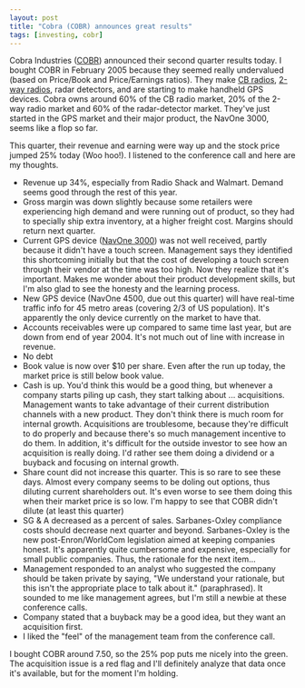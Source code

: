 ```yaml
---
layout: post
title: "Cobra (COBR) announces great results"
tags: [investing, cobr]
---
```


Cobra Industries ([COBR](http://finance.yahoo.com/q?s=COBR)) announced their second quarter results today. I bought COBR in February 2005 because they seemed really undervalued (based on Price/Book and Price/Earnings ratios). They make [CB radios](http://en.wikipedia.org/wiki/Citizens_Band), [2-way radios](http://en.wikipedia.org/wiki/Two_way_radio), radar detectors, and are starting to make handheld GPS devices. Cobra owns around 60% of the CB radio market, 20% of the 2-way radio market and 60% of the radar-detector market. They've just started in the GPS market and their major product, the NavOne 3000, seems like a flop so far.

This quarter, their revenue and earning were way up and the stock price jumped 25% today (Woo hoo!). I listened to the conference call and here are my thoughts.

- Revenue up 34%, especially from Radio Shack and Walmart. Demand seems good through the rest of this year.
- Gross margin was down slightly because some retailers were experiencing high demand and were running out of product, so they had to specially ship extra inventory, at a higher freight cost. Margins should return next quarter.
- Current GPS device ([NavOne 3000](http://www.cobraelectronics.com/navone/index.php)) was not well received, partly because it didn't have a touch screen. Management says they identified this shortcoming initially but that the cost of developing a touch screen through their vendor at the time was too high. Now they realize that it's important. Makes me wonder about their product development skills, but I'm also glad to see the honesty and the learning process.
- New GPS device (NavOne 4500, due out this quarter) will have real-time traffic info for 45 metro areas (covering 2/3 of US population). It's apparently the only device currently on the market to have that.
- Accounts receivables were up compared to same time last year, but are down from end of year 2004. It's not much out of line with increase in revenue.
- No debt
- Book value is now over $10 per share. Even after the run up today, the market price is still below book value.
- Cash is up. You'd think this would be a good thing, but whenever a company starts piling up cash, they start talking about ... acquisitions. Management wants to take advantage of their current distribution channels with a new product. They don't think there is much room for internal growth. Acquisitions are troublesome, because they're difficult to do properly and because there's so much management incentive to do them. In addition, it's difficult for the outside investor to see how an acquisition is really doing. I'd rather see them doing a dividend or a buyback and focusing on internal growth.
- Share count did not increase this quarter. This is so rare to see these days. Almost every company seems to be doling out options, thus diluting current shareholders out. It's even worse to see them doing this when their market price is so low. I'm happy to see that COBR didn't dilute (at least this quarter)
- SG &amp; A decreased as a percent of sales. Sarbanes-Oxley compliance costs should decrease next quarter and beyond. Sarbanes-Oxley is the new post-Enron/WorldCom legislation aimed at keeping companies honest. It's apparently quite cumbersome and expensive, especially for small public companies. Thus, the rationale for the next item...
- Management responded to an analyst who suggested the company should be taken private by saying, "We understand your rationale, but this isn't the appropriate place to talk about it." (paraphrased). It sounded to me like management agrees, but I'm still a newbie at these conference calls.
- Company stated that a buyback may be a good idea, but they want an acquisition first.
- I liked the "feel" of the management team from the conference call. 

I bought COBR around 7.50, so the 25% pop puts me nicely into the green. The acquisition issue is a red flag and I'll definitely analyze that data once it's available, but for the moment I'm holding.
